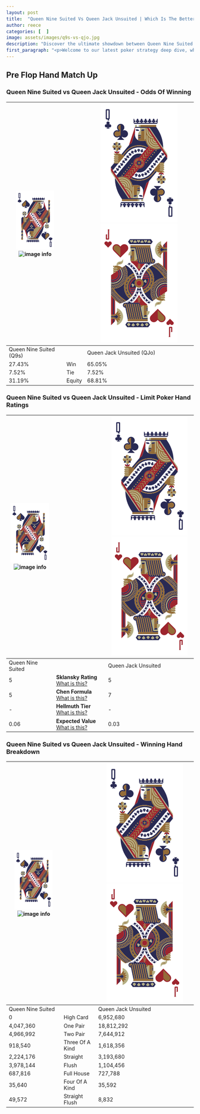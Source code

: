 ```yaml
---
layout: post
title:  "Queen Nine Suited Vs Queen Jack Unsuited | Which Is The Better Hand In Poker? A Complete Guide"
author: reece
categories: [  ]
image: assets/images/q9s-vs-qjo.jpg
description: "Discover the ultimate showdown between Queen Nine Suited and Queen Jack Unsuited in poker! Uncover the odds, strategies, and scenarios where one hand triumphs over the other. Get ready to up your poker game with this thrilling analysis."
first_paragraph: "<p>Welcome to our latest poker strategy deep dive, where we're pitting two distinct hands against each other in a high-stakes showdown: Queen Nine Suited vs Queen Jack Unsuited.</p><p>In the dynamic world of poker, every decision counts, and knowing which hand holds the upper hand is key to your success at the table.</p><p>In this article, we'll dissect these two hands, explore the scenarios where one dominates the other, and equip you with the knowledge to make strategic choices that can tip the odds in your favor.</p><p>Get ready to unravel the intriguing dynamics of these poker hands and elevate your game to new heights.</p>"
---
```




[comment]: # (sp0)

## Pre Flop Hand Match Up

<div class="table hand-ratings" markdown="1"> 



### Queen Nine Suited vs Queen Jack Unsuited - Odds Of Winning


    
| ![image info](assets/images/hand1/Q.png) ![image info](assets/images/hand1/9s.png) |  | ![image info](assets/images/hand2/Q.png) ![image info](assets/images/hand2/Jo.png) |
| -------- | -------- | -------- |
| Queen Nine Suited (Q9s) |  | Queen Jack Unsuited (QJo) |
| 27.43% | Win | 65.05% |
| 7.52% | Tie | 7.52% |
| 31.19% | Equity | 68.81% |




[comment]: # (sp1)



### Queen Nine Suited vs Queen Jack Unsuited - Limit Poker Hand Ratings


    
| ![image info](assets/images/hand1/Q.png) ![image info](assets/images/hand1/9s.png) |  | ![image info](assets/images/hand2/Q.png) ![image info](assets/images/hand2/Jo.png) |
| -------- | -------- | -------- |
| Queen Nine Suited |  | Queen Jack Unsuited |
| 5 | **Sklansky Rating** [What is this?](/sklansky-rating-explained) | 5 |
| 5 | **Chen Formula** [What is this?](/chen-formula-explained) | 7 |
| - | **Hellmuth Tier** [What is this?](/Hellmuth-tier-explained) | - |
| 0.06 | **Expected Value** [What is this?](/expected-value-explained) | 0.03 |




[comment]: # (sp2)



### Queen Nine Suited vs Queen Jack Unsuited - Winning Hand Breakdown


    
| ![image info](assets/images/hand1/Q.png) ![image info](assets/images/hand1/9s.png) |  | ![image info](assets/images/hand2/Q.png) ![image info](assets/images/hand2/Jo.png) |
| -------- | -------- | -------- |
| Queen Nine Suited |  | Queen Jack Unsuited |
| 0 | High Card | 6,952,680 |
| 4,047,360 | One Pair | 18,812,292 |
| 4,966,992 | Two Pair | 7,644,912 |
| 918,540 | Three Of A Kind | 1,618,356 |
| 2,224,176 | Straight | 3,193,680 |
| 3,978,144 | Flush | 1,104,456 |
| 687,816 | Full House | 727,788 |
| 35,640 | Four Of A Kind | 35,592 |
| 49,572 | Straight Flush | 8,832 |




[comment]: # (sp3)



</div>

[comment]: # (sp4)



[comment]: # (sp5)

